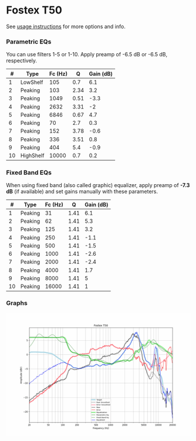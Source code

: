 # Fostex T50
See [usage instructions](https://github.com/jaakkopasanen/AutoEq#usage) for more options and info.

### Parametric EQs
You can use filters 1-5 or 1-10. Apply preamp of -6.5 dB or -6.5 dB, respectively.

|   # | Type      |   Fc (Hz) |    Q |   Gain (dB) |
|-----|-----------|-----------|------|-------------|
|   1 | LowShelf  |       105 | 0.7  |         6.1 |
|   2 | Peaking   |       103 | 2.34 |         3.2 |
|   3 | Peaking   |      1049 | 0.51 |        -3.3 |
|   4 | Peaking   |      2632 | 3.31 |        -2   |
|   5 | Peaking   |      6846 | 0.67 |         4.7 |
|   6 | Peaking   |        70 | 2.7  |         0.3 |
|   7 | Peaking   |       152 | 3.78 |        -0.6 |
|   8 | Peaking   |       336 | 3.51 |         0.8 |
|   9 | Peaking   |       404 | 5.4  |        -0.9 |
|  10 | HighShelf |     10000 | 0.7  |         0.2 |

### Fixed Band EQs
When using fixed band (also called graphic) equalizer, apply preamp of **-7.3 dB** (if available) and set gains manually with these parameters.

|   # | Type    |   Fc (Hz) |    Q |   Gain (dB) |
|-----|---------|-----------|------|-------------|
|   1 | Peaking |        31 | 1.41 |         6.1 |
|   2 | Peaking |        62 | 1.41 |         5.3 |
|   3 | Peaking |       125 | 1.41 |         3.2 |
|   4 | Peaking |       250 | 1.41 |        -1.1 |
|   5 | Peaking |       500 | 1.41 |        -1.5 |
|   6 | Peaking |      1000 | 1.41 |        -2.6 |
|   7 | Peaking |      2000 | 1.41 |        -2.4 |
|   8 | Peaking |      4000 | 1.41 |         1.7 |
|   9 | Peaking |      8000 | 1.41 |         5   |
|  10 | Peaking |     16000 | 1.41 |         1   |

### Graphs
![](./Fostex%20T50.png)
